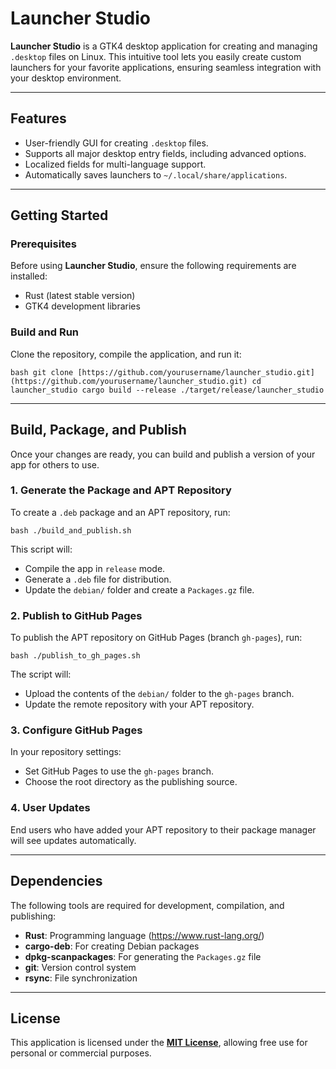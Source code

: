 # Launcher Studio

**Launcher Studio** is a GTK4 desktop application for creating and managing `.desktop` files on Linux. This intuitive tool lets you easily create custom launchers for your favorite applications, ensuring seamless integration with your desktop environment.

---

## Features

- User-friendly GUI for creating `.desktop` files.
- Supports all major desktop entry fields, including advanced options.
- Localized fields for multi-language support.
- Automatically saves launchers to `~/.local/share/applications`.

---

## Getting Started

### Prerequisites

Before using **Launcher Studio**, ensure the following requirements are installed:

- Rust (latest stable version)
- GTK4 development libraries

### Build and Run

Clone the repository, compile the application, and run it:


```shell
bash git clone [https://github.com/yourusername/launcher_studio.git](https://github.com/yourusername/launcher_studio.git) cd launcher_studio cargo build --release ./target/release/launcher_studio
``` 

---

## Build, Package, and Publish

Once your changes are ready, you can build and publish a version of your app for others to use.

### 1. Generate the Package and APT Repository

To create a `.deb` package and an APT repository, run:

```shell
bash ./build_and_publish.sh
```

This script will:
- Compile the app in `release` mode.
- Generate a `.deb` file for distribution.
- Update the `debian/` folder and create a `Packages.gz` file.

### 2. Publish to GitHub Pages

To publish the APT repository on GitHub Pages (branch `gh-pages`), run:

```shell
bash ./publish_to_gh_pages.sh
```


The script will:
- Upload the contents of the `debian/` folder to the `gh-pages` branch.
- Update the remote repository with your APT repository.

### 3. Configure GitHub Pages

In your repository settings:
- Set GitHub Pages to use the `gh-pages` branch.
- Choose the root directory as the publishing source.

### 4. User Updates

End users who have added your APT repository to their package manager will see updates automatically.

---

## Dependencies

The following tools are required for development, compilation, and publishing:

- **Rust**: Programming language (https://www.rust-lang.org/)
- **cargo-deb**: For creating Debian packages
- **dpkg-scanpackages**: For generating the `Packages.gz` file
- **git**: Version control system
- **rsync**: File synchronization

---

## License

This application is licensed under the [**MIT License**](LICENSE), allowing free use for personal or commercial purposes.
